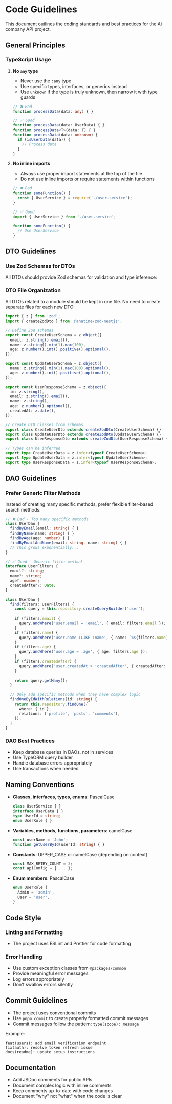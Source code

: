 # Code Guidelines

This document outlines the coding standards and best practices for the Ai company API project.

## General Principles

### TypeScript Usage

1. **No `any` type**
   - Never use the `:any` type
   - Use specific types, interfaces, or generics instead
   - Use `unknown` if the type is truly unknown, then narrow it with type guards
   
   ```typescript
   // ❌ Bad
   function processData(data: any) { }
   
   // ✅ Good
   function processData(data: UserData) { }
   function processData<T>(data: T) { }
   function processData(data: unknown) {
     if (isUserData(data)) {
       // Process data
     }
   }
   ```

2. **No inline imports**
   - Always use proper import statements at the top of the file
   - Do not use inline imports or require statements within functions
   
   ```typescript
   // ❌ Bad
   function someFunction() {
     const { UserService } = require('./user.service');
   }
   
   // ✅ Good
   import { UserService } from './user.service';
   
   function someFunction() {
     // Use UserService
   }
   ```

## DTO Guidelines

### Use Zod Schemas for DTOs

All DTOs should provide Zod schemas for validation and type inference:

### DTO File Organization

All DTOs related to a module should be kept in one file. No need to create separate files for each new DTO:

```typescript
import { z } from 'zod';
import { createZodDto } from '@anatine/zod-nestjs';

// Define Zod schemas
export const CreateUserSchema = z.object({
  email: z.string().email(),
  name: z.string().min(1).max(100),
  age: z.number().int().positive().optional(),
});

export const UpdateUserSchema = z.object({
  name: z.string().min(1).max(100).optional(),
  age: z.number().int().positive().optional(),
});

export const UserResponseSchema = z.object({
  id: z.string(),
  email: z.string().email(),
  name: z.string(),
  age: z.number().optional(),
  createdAt: z.date(),
});

// Create DTO classes from schemas
export class CreateUserDto extends createZodDto(CreateUserSchema) {}
export class UpdateUserDto extends createZodDto(UpdateUserSchema) {}
export class UserResponseDto extends createZodDto(UserResponseSchema) {}

// Types can be inferred
export type CreateUserData = z.infer<typeof CreateUserSchema>;
export type UpdateUserData = z.infer<typeof UpdateUserSchema>;
export type UserResponseData = z.infer<typeof UserResponseSchema>;
```

## DAO Guidelines

### Prefer Generic Filter Methods

Instead of creating many specific methods, prefer flexible filter-based search methods:

```typescript
// ❌ Bad - Too many specific methods
class UserDao {
  findByEmail(email: string) { }
  findByName(name: string) { }
  findByAge(age: number) { }
  findByEmailAndName(email: string, name: string) { }
  // This grows exponentially...
}

// ✅ Good - Generic filter method
interface UserFilters {
  email?: string;
  name?: string;
  age?: number;
  createdAfter?: Date;
}

class UserDao {
  find(filters: UserFilters) {
    const query = this.repository.createQueryBuilder('user');
    
    if (filters.email) {
      query.andWhere('user.email = :email', { email: filters.email });
    }
    if (filters.name) {
      query.andWhere('user.name ILIKE :name', { name: `%${filters.name}%` });
    }
    if (filters.age) {
      query.andWhere('user.age = :age', { age: filters.age });
    }
    if (filters.createdAfter) {
      query.andWhere('user.createdAt > :createdAfter', { createdAfter: filters.createdAfter });
    }
    
    return query.getMany();
  }
  
  // Only add specific methods when they have complex logic
  findOneByIdWithRelations(id: string) {
    return this.repository.findOne({
      where: { id },
      relations: ['profile', 'posts', 'comments'],
    });
  }
}
```

### DAO Best Practices

- Keep database queries in DAOs, not in services
- Use TypeORM query builder
- Handle database errors appropriately
- Use transactions when needed

## Naming Conventions

- **Classes, interfaces, types, enums**: PascalCase
  ```typescript
  class UserService { }
  interface UserData { }
  type UserId = string;
  enum UserRole { }
  ```

- **Variables, methods, functions, parameters**: camelCase
  ```typescript
  const userName = 'John';
  function getUserById(userId: string) { }
  ```

- **Constants**: UPPER_CASE or camelCase (depending on context)
  ```typescript
  const MAX_RETRY_COUNT = 3;
  const apiConfig = { ... };
  ```

- **Enum members**: PascalCase
  ```typescript
  enum UserRole {
    Admin = 'admin',
    User = 'user',
  }
  ```

## Code Style

### Linting and Formatting

- The project uses ESLint and Prettier for code formatting

### Error Handling

- Use custom exception classes from `@packages/common`
- Provide meaningful error messages
- Log errors appropriately
- Don't swallow errors silently

## Commit Guidelines

- The project uses conventional commits
- Use `pnpm commit` to create properly formatted commit messages
- Commit messages follow the pattern: `type(scope): message`

Example:
```
feat(users): add email verification endpoint
fix(auth): resolve token refresh issue
docs(readme): update setup instructions
```

## Documentation

- Add JSDoc comments for public APIs
- Document complex logic with inline comments
- Keep comments up-to-date with code changes
- Document "why" not "what" when the code is clear

